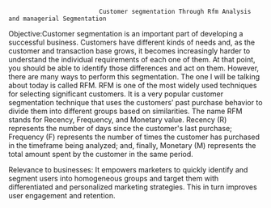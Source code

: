                              Customer segmentation Through Rfm Analysis and managerial Segmentation
                                      
Objective:Customer segmentation is an important part of developing a successful business. Customers have different kinds of needs and, as the customer and transaction base grows, it becomes increasingly harder to understand the individual requirements of each one of them. At that point, you should be able to identify those differences and act on them. However, there are many ways to perform this segmentation. The one I  will be talking about today is called RFM.
RFM is one of the most widely used techniques for selecting significant customers. It is a very popular customer segmentation technique that uses the customers’ past purchase behavior to divide them into different groups based on similarities.
The name RFM stands for Recency, Frequency, and Monetary value. Recency (R) represents the number of days since the customer's last purchase; Frequency (F) represents the number of times the customer has purchased in the timeframe being analyzed; and, finally, Monetary (M) represents the total amount spent by the customer in the same period.

Relevance to businesses: It empowers marketers to quickly identify and segment users into homogeneous groups and target them with differentiated and personalized marketing strategies. This in turn improves user engagement and retention.
